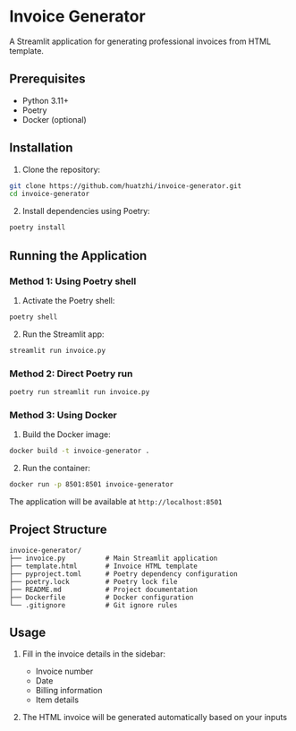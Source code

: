 # Invoice Generator

A Streamlit application for generating professional invoices from HTML template.

## Prerequisites

- Python 3.11+
- Poetry
- Docker (optional)

## Installation

1. Clone the repository:
```bash
git clone https://github.com/huatzhi/invoice-generator.git
cd invoice-generator
```

2. Install dependencies using Poetry:
```bash
poetry install
```

## Running the Application

### Method 1: Using Poetry shell
1. Activate the Poetry shell:
```bash
poetry shell
```

2. Run the Streamlit app:
```bash
streamlit run invoice.py
```

### Method 2: Direct Poetry run
```bash
poetry run streamlit run invoice.py
```

### Method 3: Using Docker
1. Build the Docker image:
```bash
docker build -t invoice-generator .
```

2. Run the container:
```bash
docker run -p 8501:8501 invoice-generator
```

The application will be available at `http://localhost:8501`

## Project Structure

```
invoice-generator/
├── invoice.py          # Main Streamlit application
├── template.html       # Invoice HTML template
├── pyproject.toml      # Poetry dependency configuration
├── poetry.lock         # Poetry lock file
├── README.md           # Project documentation
├── Dockerfile          # Docker configuration
└── .gitignore          # Git ignore rules
```

## Usage

1. Fill in the invoice details in the sidebar:
   - Invoice number
   - Date
   - Billing information
   - Item details

2. The HTML invoice will be generated automatically based on your inputs